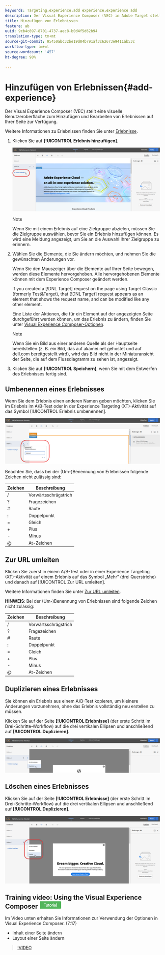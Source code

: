 ```yaml
---
keywords: Targeting;experience;add experience;experience add
description: Der Visual Experience Composer (VEC) in Adobe Target stellt eine visuelle Benutzeroberfläche zur Bearbeitung von Erlebnissen auf Ihrer Seite zur Verfügung.
title: Hinzufügen von Erlebnissen
feature: ab
uuid: 9cb4c897-8701-4737-aec8-b0d4f5d62b94
translation-type: tm+mt
source-git-commit: 95450abc32be19d04b791af3c62673e9411ab53c
workflow-type: tm+mt
source-wordcount: '457'
ht-degree: 90%

---
```



# Hinzufügen von Erlebnissen{#add-experience}

Der Visual Experience Composer (VEC) stellt eine visuelle Benutzeroberfläche zum Hinzufügen und Bearbeiten von Erlebnissen auf Ihrer Seite zur Verfügung.

Weitere Informationen zu Erlebnissen finden Sie unter [Erlebnisse](/help/c-experiences/experiences.md#concept_A2E10F6AFB3D4AEAB6951EE14688848D).

1. Klicken Sie auf **[!UICONTROL Erlebnis hinzufügen]**.

   ![Option „Erlebnis hinzufügen“](/help/c-activities/t-test-ab/t-test-create-ab/assets/add-experience.png)

   >[!NOTE]
   >
   >Wenn Sie mit einem Erlebnis auf eine Zielgruppe abzielen, müssen Sie die Zielgruppe auswählen, bevor Sie ein Erlebnis hinzufügen können. Es wird eine Meldung angezeigt, um Sie an die Auswahl Ihrer Zielgruppe zu erinnern.

1. Wählen Sie die Elemente, die Sie ändern möchten, und nehmen Sie die gewünschten Änderungen vor.

   Wenn Sie den Mauszeiger über die Elemente auf Ihrer Seite bewegen, werden diese Elemente hervorgehoben. Alle hervorgehobenen Elemente können mit dem Experience Composer geändert werden.

   If you created a [!DNL Target] request on the page using Target Classic (formerly Test&amp;Target), that [!DNL Target] request appears as an element that shows the request name, and can be modified like any other element.

   Eine Liste der Aktionen, die für ein Element auf der angezeigten Seite durchgeführt werden können, um das Erlebnis zu ändern, finden Sie unter [Visual Experience Composer-Optionen](/help/c-experiences/c-visual-experience-composer/viztarget-options.md).


   >[!NOTE]
   >
   >Wenn Sie ein Bild aus einer anderen Quelle als der Hauptseite bereitstellen (z. B. ein Bild, das auf akamei.net gehostet und auf dell.com bereitgestellt wird), wird das Bild nicht in der Miniaturansicht der Seite, die auf dem Flussdiagramm zu sehen ist, angezeigt.

1. Klicken Sie auf **[!UICONTROL Speichern]**, wenn Sie mit dem Entwerfen des Erlebnisses fertig sind.

## Umbenennen eines Erlebnisses

Wenn Sie dem Erlebnis einen anderen Namen geben möchten, klicken Sie im Erlebnis im A/B-Test oder in der Experience Targeting (XT)-Aktivität auf das Symbol [!UICONTROL Erlebnis umbenennen].

![Erlebnis umbenennen](/help/c-activities/t-test-ab/t-test-create-ab/assets/rename-experience.png)

Beachten Sie, dass bei der (Um-)Benennung von Erlebnissen folgende Zeichen nicht zulässig sind:

| Zeichen | Beschreibung |
|--- |--- |
| / | Vorwärtsschrägstrich |
| ? | Fragezeichen |
| # | Raute |
| : | Doppelpunkt |
| = | Gleich |
| + | Plus |
| - | Minus |
| @ | At-Zeichen |

## Zur URL umleiten

Klicken Sie zuerst in einem A/B-Test oder in einer Experience Targeting (XT)-Aktivität auf einem Erlebnis auf das Symbol „Mehr“ (drei Querstriche) und danach auf [!UICONTROL Zur URL umleiten].

Weitere Informationen finden Sie unter [Zur URL umleiten](/help/c-experiences/c-visual-experience-composer/redirect-offer.md).

**HINWEIS**: Bei der (Um-)Benennung von Erlebnissen sind folgende Zeichen nicht zulässig:

| Zeichen | Beschreibung |
|--- |--- |
| / | Vorwärtsschrägstrich |
| ? | Fragezeichen |
| # | Raute |
| : | Doppelpunkt |
| = | Gleich |
| + | Plus |
| - | Minus |
| @ | At-Zeichen |

## Duplizieren eines Erlebnisses

Sie können ein Erlebnis aus einem A/B-Test kopieren, um kleinere Änderungen vorzunehmen, ohne das Erlebnis vollständig neu erstellen zu müssen.

Klicken Sie auf der Seite **[!UICONTROL Erlebnisse]** (der erste Schritt im Drei-Schritte-Workflow) auf die drei vertikalen Ellipsen und anschließend auf **[!UICONTROL Duplizieren]**.

![Option „Erlebnis duplizieren“](/help/c-activities/t-test-ab/t-test-create-ab/assets/duplicate-experience.png)

## Löschen eines Erlebnisses

Klicken Sie auf der Seite **[!UICONTROL Erlebnisse]** (der erste Schritt im Drei-Schritte-Workflow) auf die drei vertikalen Ellipsen und anschließend auf **[!UICONTROL Duplizieren]**.

![Option „Erlebnis löschen“](/help/c-activities/t-test-ab/t-test-create-ab/assets/delete-experience.png)

## Training video: Using the Visual Experience Composer ![Tutorial badge](/help/assets/tutorial.png)

Im Video unten erhalten Sie Informationen zur Verwendung der Optionen in Visual Experience Composer. (7:17)

* Inhalt einer Seite ändern
* Layout einer Seite ändern

>[!VIDEO](https://video.tv.adobe.com/v/17399)
